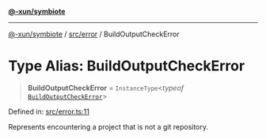 [**@-xun/symbiote**](../../../README.md)

***

[@-xun/symbiote](../../../README.md) / [src/error](../README.md) / BuildOutputCheckError

# Type Alias: BuildOutputCheckError

> **BuildOutputCheckError** = `InstanceType`\<*typeof* [`BuildOutputCheckError`](../variables/BuildOutputCheckError.md)\>

Defined in: [src/error.ts:11](https://github.com/Xunnamius/symbiote/blob/8c20d618d9f5aba2b98dbaa28f75ebe8791b6067/src/error.ts#L11)

Represents encountering a project that is not a git repository.
